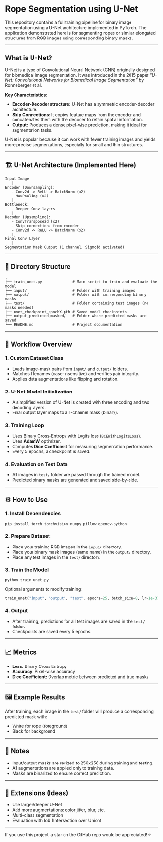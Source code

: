 # Rope Segmentation using U-Net

This repository contains a full training pipeline for binary image segmentation using a U-Net architecture implemented in PyTorch. The application demonstrated here is for segmenting ropes or similar elongated structures from RGB images using corresponding binary masks.

---

##  What is U-Net?

U-Net is a type of Convolutional Neural Network (CNN) originally designed for biomedical image segmentation. It was introduced in the 2015 paper *"U-Net: Convolutional Networks for Biomedical Image Segmentation"* by Ronneberger et al.

**Key Characteristics:**

- **Encoder-Decoder structure:** U-Net has a symmetric encoder-decoder architecture.
- **Skip Connections:** It copies feature maps from the encoder and concatenates them with the decoder to retain spatial information.
- **Output:** Produces a dense pixel-wise prediction, making it ideal for segmentation tasks.

U-Net is popular because it can work with fewer training images and yields more precise segmentations, especially for small and thin structures.

---

## 🏗 U-Net Architecture (Implemented Here)

```
Input Image
   |
Encoder (Downsampling):
   - Conv2d -> ReLU -> BatchNorm (x2)
   - MaxPooling (x2)
   |
Bottleneck:
   - Deeper Conv layers
   |
Decoder (Upsampling):
   - ConvTranspose2d (x2)
   - Skip connections from encoder
   - Conv2d -> ReLU -> BatchNorm (x2)
   |
Final Conv Layer
   |
Segmentation Mask Output (1 channel, Sigmoid activated)
```

---

## 📁 Directory Structure

```
.
├── train_unet.py              # Main script to train and evaluate the model
├── input/                     # Folder with training images
├── output/                    # Folder with corresponding binary masks
├── test/                      # Folder containing test images (no masks needed)
├── unet_checkpoint_epochX.pth # Saved model checkpoints
├── output_predicted_masked/   # Folder where predicted masks are saved
└── README.md                  # Project documentation
```

---

## 🚶 Workflow Overview

### 1. **Custom Dataset Class**

- Loads image-mask pairs from `input/` and `output/` folders.
- Matches filenames (case-insensitive) and verifies pair integrity.
- Applies data augmentations like flipping and rotation.

### 2. **U-Net Model Initialization**

- A simplified version of U-Net is created with three encoding and two decoding layers.
- Final output layer maps to a 1-channel mask (binary).

### 3. **Training Loop**

- Uses Binary Cross-Entropy with Logits loss (`BCEWithLogitsLoss`).
- Uses **AdamW** optimizer.
- Computes **Dice Coefficient** for measuring segmentation performance.
- Every 5 epochs, a checkpoint is saved.

### 4. **Evaluation on Test Data**

- All images in `test/` folder are passed through the trained model.
- Predicted binary masks are generated and saved side-by-side.

---

## ⚙️ How to Use

### 1. Install Dependencies

```bash
pip install torch torchvision numpy pillow opencv-python
```

### 2. Prepare Dataset

- Place your training RGB images in the `input/` directory.
- Place your binary mask images (same name) in the `output/` directory.
- Place any test images in the `test/` directory.

### 3. Train the Model

```bash
python train_unet.py
```

Optional arguments to modify training:

```python
train_unet("input", "output", "test", epochs=25, batch_size=8, lr=1e-3)
```

### 4. Output

- After training, predictions for all test images are saved in the `test/` folder.
- Checkpoints are saved every 5 epochs.

---

## 📈 Metrics

- **Loss:** Binary Cross Entropy
- **Accuracy:** Pixel-wise accuracy
- **Dice Coefficient:** Overlap metric between predicted and true masks

---

## 🖼 Example Results

After training, each image in the `test/` folder will produce a corresponding predicted mask with:

- White for rope (foreground)
- Black for background

---

## 📌 Notes

- Input/output masks are resized to 256x256 during training and testing.
- All augmentations are applied only to training data.
- Masks are binarized to ensure correct prediction.

---

## 🧪 Extensions (Ideas)

- Use larger/deeper U-Net
- Add more augmentations: color jitter, blur, etc.
- Multi-class segmentation
- Evaluation with IoU (Intersection over Union)

---

If you use this project, a star on the GitHub repo would be appreciated! ⭐

